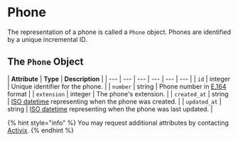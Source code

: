 # Phone

The representation of a phone is called a `Phone` object. Phones are identified by a unique incremental ID.

## The `Phone` Object

| **Attribute** | **Type** | **Description** |
| --- | --- | --- | --- | --- | --- |
| `id` | integer | Unique identifier for the phone. |
| `number` | string | Phone number in [E.164](https://www.twilio.com/docs/glossary/what-e164) format |
| `extension` | integer | The phone's extension. |
| `created_at` | string | [ISO datetime](https://en.wikipedia.org/wiki/ISO_8601) representing when the phone was created. |
| `updated_at` | string | [ISO datetime](https://en.wikipedia.org/wiki/ISO_8601) representing when the phone was last updated. |

{% hint style="info" %}
You may request additional attributes by contacting [Activix](https://activix.ca/en/contact-us).
{% endhint %}


